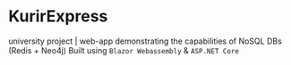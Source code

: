 # KurirExpress
university project | web-app demonstrating the capabilities of NoSQL DBs (Redis + Neo4j)
Built using `Blazor Webassembly` & `ASP.NET Core` 
